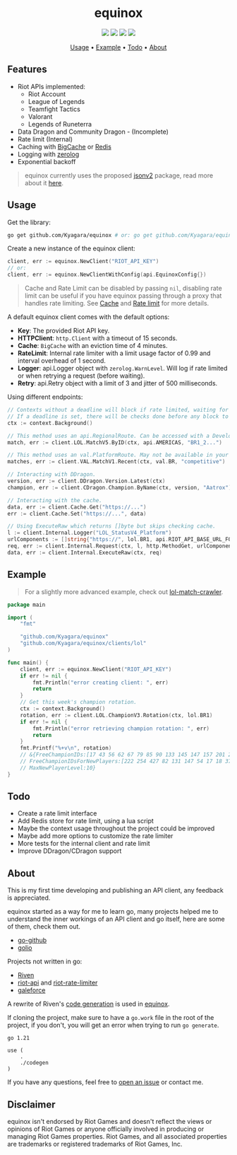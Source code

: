 <div align="center">
	<h1>equinox</h1>
	<img src="https://img.shields.io/github/go-mod/go-version/Kyagara/equinox?style=flat-square&label=go">
	<a href="https://github.com/Kyagara/equinox/tags"><img src="https://img.shields.io/github/v/tag/Kyagara/equinox?label=release&style=flat-square"/></a>
	<a href="https://pkg.go.dev/github.com/Kyagara/equinox"><img src="https://img.shields.io/static/v1?label=godoc&message=reference&color=blue&style=flat-square"/></a>
	<a href="https://codecov.io/gh/Kyagara/equinox"><img src="https://img.shields.io/codecov/c/github/Kyagara/equinox?style=flat-square&color=blue&label=coverage"/></a>
	<p>
		<a href="#usage">Usage</a> •
		<a href="#example">Example</a> •
		<a href="#todo">Todo</a> •
		<a href="#about">About</a>
	</p>
</div>

## Features

- Riot APIs implemented:
  - Riot Account
  - League of Legends
  - Teamfight Tactics
  - Valorant
  - Legends of Runeterra
- Data Dragon and Community Dragon - (Incomplete)
- Rate limit (Internal)
- Caching with [BigCache](https://github.com/allegro/bigcache) or [Redis](https://github.com/go-redis/redis)
- Logging with [zerolog](https://github.com/rs/zerolog)
- Exponential backoff

> equinox currently uses the proposed [jsonv2](https://github.com/go-json-experiment/json) package, read more about it [here](https://github.com/golang/go/discussions/63397).

## Usage

Get the library:

```bash
go get github.com/Kyagara/equinox # or: go get github.com/Kyagara/equinox@main
```

Create a new instance of the equinox client:

```go
client, err := equinox.NewClient("RIOT_API_KEY")
// or:
client, err := equinox.NewClientWithConfig(api.EquinoxConfig{})
```

> Cache and Rate Limit can be disabled by passing `nil`, disabling rate limit can be useful if you have equinox passing through a proxy that handles rate limiting. See [Cache](https://github.com/Kyagara/equinox/tree/main/cache) and [Rate limit](https://github.com/Kyagara/equinox/tree/main/ratelimit) for more details.

A default equinox client comes with the default options:

- **Key**: The provided Riot API key.
- **HTTPClient**: `http.Client` with a timeout of 15 seconds.
- **Cache**: `BigCache` with an eviction time of 4 minutes.
- **RateLimit**: Internal rate limiter with a limit usage factor of 0.99 and interval overhead of 1 second.
- **Logger**: api.Logger object with `zerolog.WarnLevel`. Will log if rate limited or when retrying a request (before waiting).
- **Retry**: api.Retry object with a limit of 3 and jitter of 500 milliseconds.

Using different endpoints:

```go
// Contexts without a deadline will block if rate limited, waiting for the rate limited buckets to reset.
// If a deadline is set, there will be checks done before any block to see if waiting would exceed that deadline.
ctx := context.Background()

// This method uses an api.RegionalRoute. Can be accessed with a Development key.
match, err := client.LOL.MatchV5.ByID(ctx, api.AMERICAS, "BR1_2...")

// This method uses an val.PlatformRoute. May not be available in your policy.
matches, err := client.VAL.MatchV1.Recent(ctx, val.BR, "competitive")

// Interacting with DDragon.
version, err := client.DDragon.Version.Latest(ctx)
champion, err := client.CDragon.Champion.ByName(ctx, version, "Aatrox")

// Interacting with the cache.
data, err := client.Cache.Get("https://...")
err := client.Cache.Set("https://...", data)

// Using ExecuteRaw which returns []byte but skips checking cache.
l := client.Internal.Logger("LOL_StatusV4_Platform")
urlComponents := []string{"https://", lol.BR1, api.RIOT_API_BASE_URL_FORMAT, "/lol/status/v4/platform-data"}
req, err := client.Internal.Request(ctx, l, http.MethodGet, urlComponents, "", nil)
data, err := client.Internal.ExecuteRaw(ctx, req)
```

## Example

> For a slightly more advanced example, check out [lol-match-crawler](https://github.com/Kyagara/lol-match-crawler).

```go
package main

import (
	"fmt"

	"github.com/Kyagara/equinox"
	"github.com/Kyagara/equinox/clients/lol"
)

func main() {
	client, err := equinox.NewClient("RIOT_API_KEY")
	if err != nil {
		fmt.Println("error creating client: ", err)
		return
	}
	// Get this week's champion rotation.
	ctx := context.Background()
	rotation, err := client.LOL.ChampionV3.Rotation(ctx, lol.BR1)
	if err != nil {
		fmt.Println("error retrieving champion rotation: ", err)
		return
	}
	fmt.Printf("%+v\n", rotation)
	// &{FreeChampionIDs:[17 43 56 62 67 79 85 90 133 145 147 157 201 203 245 518]
	// FreeChampionIDsForNewPlayers:[222 254 427 82 131 147 54 17 18 37]
	// MaxNewPlayerLevel:10}
}
```

## Todo

- Create a rate limit interface
- Add Redis store for rate limit, using a lua script
- Maybe the context usage throughout the project could be improved
- Maybe add more options to customize the rate limiter
- More tests for the internal client and rate limit
- Improve DDragon/CDragon support

## About

This is my first time developing and publishing an API client, any feedback is appreciated.

equinox started as a way for me to learn go, many projects helped me to understand the inner workings of an API client and go itself, here are some of them, check them out.

- [go-github](https://github.com/google/go-github)
- [golio](https://github.com/KnutZuidema/golio)

Projects not written in go:

- [Riven](https://github.com/MingweiSamuel/Riven)
- [riot-api](https://github.com/fightmegg/riot-api) and [riot-rate-limiter](https://github.com/fightmegg/riot-rate-limiter)
- [galeforce](https://github.com/bcho04/galeforce)

A rewrite of Riven's [code generation](https://github.com/MingweiSamuel/Riven/tree/v/2.x.x/riven/srcgen) is used in [equinox](https://github.com/Kyagara/equinox/tree/main/codegen).

If cloning the project, make sure to have a `go.work` file in the root of the project, if you don't, you will get an error when trying to run `go generate`.

```
go 1.21

use (
	.
	./codegen
)
```

If you have any questions, feel free to [open an issue](https://github.com/Kyagara/equinox/issues) or contact me.

## Disclaimer

equinox isn't endorsed by Riot Games and doesn't reflect the views or opinions of Riot Games or anyone officially involved in producing or managing Riot Games properties. Riot Games, and all associated properties are trademarks or registered trademarks of Riot Games, Inc.

